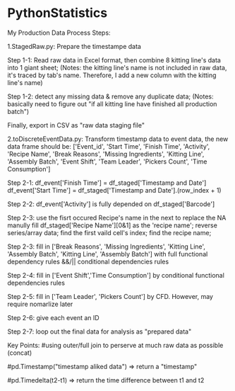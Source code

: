# PythonStatistics

My Production Data Process Steps:

1.StagedRaw.py: Prepare the timestampe data

Step 1-1: Read raw data in Excel format, then combine 8 kitting line's data into 1 giant sheet;
(Notes: the kitting line's name is not included in raw data, it's traced by tab's name. Therefore, I add a new column with the kitting line's name)

Step 1-2: detect any missing data & remove any duplicate data;
(Notes: basically need to figure out "if all kitting line have finished all production batch")

Finally, export in CSV as "raw data staging file"



2.toDiscreteEventData.py:
Transform timestamp data to event data, the new data frame should be:
['Event_id', 'Start Time', 'Finish Time', 'Activity', 'Recipe Name', 'Break Reasons', 'Missing Ingredients', 'Kitting Line', 'Assembly Batch', 'Event Shift', 'Team Leader', 'Pickers Count', 'Time Consumption']


Step 2-1: df_event['Finish Time'] = df_staged['Timestamp and Date']
          df_event['Start Time'] = df_staged['Timestamp and Date'].(row_index + 1)

Step 2-2: df_event['Activity'] is fully depended on df_staged['Barcode']

Step 2-3: use the fisrt occured Recipe's name in the next to replace the NA
        manully fill df_staged['Recipe Name'][0&1] as the 'recipe name'; 
        reverse series/array data;
        find the first vaild cell's index;
        find the recipe name;

Step 2-3: fill in ['Break Reasons', 'Missing Ingredients', 'Kitting Line', 'Assembly Batch', 'Kitting Line', 'Assembly Batch'] with full functional dependency rules &&/|| conditional dependencies rules

Step 2-4: fill in ['Event Shift','Time Consumption'] by conditional functional dependencies rules

Step 2-5: fill in ['Team Leader', 'Pickers Count'] by CFD. However, may require nomarlize later

Step 2-6: give each event an ID

Step 2-7: loop out the final data for analysis as "prepared data"

Key Points:
#using outer/full join to perserve at much raw data as possible (concat)

#pd.Timestamp("timestamp aliked data") => return a "timestamp"

#pd.Timedelta(t2-t1) => return the time difference between t1 and t2
